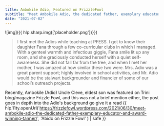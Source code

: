 ```yaml
---
title: Ambokile Adio, Featured on FrizzleFowl
subtitle: "Meet Ambokile Adio, the dedicated father, exemplary educator and award winning tanner"
date: "2021-07-02"
---
```


![img]({{ hlp.sharp.img(['placeholder.png'])}})

> I first met the Adios while teaching at PFESS. I got to know their daughter Fana through a few co-curricular clubs in which I managed. With a genteel warmth and infectious giggle, Fana smile lit up any room, and she graciously conducted herself with a quiet self-awareness. She did not fall far from the tree, and when I met her mother, I was amazed at how similar these two were. Mrs. Adio was a great parent support; highly involved in school activities, and Mr. Adio would be the stalwart backgrounder and financier of some of our school’s outreach projects.

Recently, Ambokile (Adio) Uncle Cleve, eldest son was featured on Trini blog/magazine Frizzle Fowl, and this was not a brief mention either, the post goes in depth into the Adio's background go give it a read {{ hlp.11ty.openUrl('https://frizzlefowl.wordpress.com/2021/06/30/meet-ambokile-adio-the-dedicated-father-exemplary-educator-and-award-winning-tanner/', 'Abido on Frizzle Fowl' ) | safe }}
